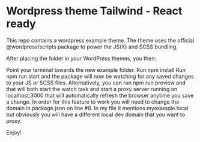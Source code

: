 # Wordpress theme Tailwind - React ready

This repo contains a wordpress example theme. The theme uses the official @wordpress/scripts package to power the JS(X) and SCSS bundling.


After placing the folder in your WordPress themes, you then:

Point your terminal towards the new example folder.
Run npm install
Run npm run start and the package will now be watching for any saved changes to your JS or SCSS files.
Alternatively, you can run npm run preview and that will both start the watch task and start a proxy server running on localhost:3000 that will automatically refresh the browser anytime you save a change. In order for this feature to work you will need to change the domain in package.json on line #8. In my file it mentions myexample.local but obviously you will have a different local dev domain that you want to proxy.

Enjoy!